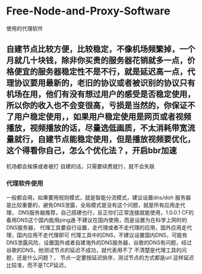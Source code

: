 # Free-Node-and-Proxy-Software
使用的代理软件
## 自建节点比较方便，比较稳定，不像机场频繁掉，一个月就几十块钱，除非你买贵的服务器花销就多一点，价格便宜的服务器稳定性不是不行，就是延迟高一点，代理协议要用最新的，老旧的协议或者被识别的协议只有机场在用，他们有没有想过用户的感受是否稳定使用，所以你的收入也不会变很高，亏损是当然的，你保证不了用户稳定使用，，如果用户稳定使用是网页或者视频播放，视频播放的话，尽量选低画质，不太消耗带宽流量就行，自建节点能稳定使用，但是播放视频要优化，这个得看你自己，怎么个优化法？，开启bbr加速
机场都会挨揍或者被打 自建的话，只需要续费就行，就不会失联
### 代理软件使用
一般都会用，如果要用规则模式，就是智能分流模式，建议设置dns/doh 服务器是比较重要的，避免DNS泄露，全局模式是没有这个问题，就是所有应用走代理，
DNS服务器推荐，自己搭建也行，反正你们正常连接就能使用，1.0.0.1 
CF的备用DNS这个国内能用ping通 不建议在国内使用，而是设置为在科学上网时的DNS服务器，
代理工具要自行设置，走代理或者不走代理的应用，国外应用走代理，国内应用不走代理即可
代理工具中的DNS，不建议设置国内DNS，可能有DNS泄露风险，设置国外或者自建海外的DNS服务器，谷歌的DNS有问题，经过谷歌的DNS，他测试节点的延迟不成功，就代表用不了 不清楚是代理工具的问题，还是什么问题？，
节点一定要按延迟排序，测试节点的方式都是url 这样延迟比较准，而不是TCP延迟，


